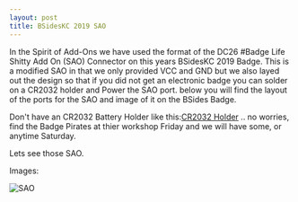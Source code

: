 ```yaml
---
layout: post
title: BSidesKC 2019 SAO
---
```


In the Spirit of Add-Ons we have used the format of the DC26 #Badge Life Shitty Add On (SAO) Connector on this years BSidesKC 2019 Badge. This is a modified SAO in that we only provided VCC and GND but we also layed out the design so that if you did not get an electronic badge you can solder on a CR2032 holder and Power the SAO port. below you will find the layout of the ports for the SAO and image of it on the BSides Badge.

Don't have an CR2032 Battery Holder like this:[CR2032 Holder](https://www.digikey.com/product-detail/en/linx-technologies-inc/BAT-HLD-001/BAT-HLD-001-ND/1577235) .. no worries, find the Badge Pirates at thier workshop Friday and we will have some, or anytime Saturday.

Lets see those SAO.

Images:

![SAO](https://raw.githubusercontent.com/BadgePiratesLLC/BSidesKC19/master/SAO_1.PNG)
